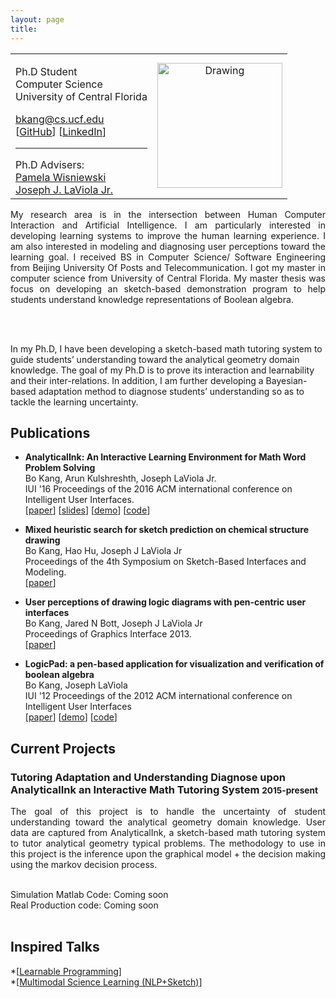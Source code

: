 ```yaml
---
layout: page
title:
---
```


<table style="width:100%" border="0">
  <tr>
    <td>
      <p>
            Ph.D Student<br>
            Computer Science<br>
            University of Central Florida<br>
        </p>
        <p>
            <a href="mailto:bkang@cs.ucf.edu">bkang@cs.ucf.edu</a><br>
            [<a href="https://github.com/buptkang">GitHub</a>]
            [<a href="https://www.linkedin.com/in/bokang">LinkedIn</a>]
        </p>
        <hr>
        Ph.D Advisers:
        <br>
        <a href=" http://pamspam.com/"> Pamela Wisniewski </a>  <br>
        <a href=" http://www.eecs.ucf.edu/~jjl/"> Joseph J. LaViola Jr. </a>
       </td>
    <td align="middle">
      <img src="../public/Passport.jpg" alt="Drawing" style="width: 200px;" />
    </td>
  </tr>
</table>

<p class="message" align="justify">
My research area is in the intersection between Human Computer Interaction and Artificial Intelligence. I am particularly interested in developing learning systems to improve the human learning experience. I am also interested in modeling and diagnosing user perceptions toward the learning goal. I received BS in Computer Science/ Software Engineering from Beijing University Of Posts and Telecommunication. I got my master in computer science from University of Central Florida. My master thesis was focus on developing an sketch-based demonstration program to help students understand knowledge representations of Boolean algebra.

<br><br>

In my Ph.D, I have been developing a sketch-based math tutoring system to guide students’ understanding toward the analytical geometry domain knowledge. The goal of my Ph.D is to prove its interaction and learnability and their inter-relations. In addition, I am further developing a Bayesian-based adaptation method to diagnose students’ understanding so as to tackle the learning uncertainty.

</p>

## Publications

 <div class="panel-body">
        <ul class="list-group">
            <li class="list-group-item">
                <p name="geos">
                    <b>AnalyticalInk: An Interactive Learning Environment for Math Word Problem Solving</b><br>
                    Bo Kang, Arun Kulshreshth, Joseph LaViola Jr.<br>
                    IUI '16 Proceedings of the 2016 ACM international conference on Intelligent User Interfaces.<br>
                    [<a href="">paper</a>]
                    [<a href="">slides</a>]
                    [<a href="">demo</a>]
                    [<a href="">code</a>]
                </p>
            </li>
            <li class="list-group-item">
                <p name="bilicam">
                    <b>Mixed heuristic search for sketch prediction on chemical structure drawing</b>
                    <br>
                    Bo Kang, Hao Hu, Joseph J LaViola Jr<br>
                    Proceedings of the 4th Symposium on Sketch-Based Interfaces and Modeling.<br>
                    [<a href="http://dl.acm.org/citation.cfm?id=2630408">paper</a>]
                </p>
            </li>
            <li class="list-group-item">
                <p name="diagram">
                    <b>User perceptions of drawing logic diagrams with pen-centric user interfaces</b><br>
                    Bo Kang, Jared N Bott, Joseph J LaViola Jr<br>
                    Proceedings of Graphics Interface 2013.<br>
                    [<a href="http://dl.acm.org/citation.cfm?id=2532144">paper</a>]
                </p>
            </li>
            <li class="list-group-item">
                <p name="sigvisa">
                    <b>LogicPad: a pen-based application for visualization and verification of boolean algebra</b><br>
                    Bo Kang, Joseph LaViola<br>
                    IUI '12 Proceedings of the 2012 ACM international conference on Intelligent User Interfaces<br>
                    [<a href="http://dl.acm.org/citation.cfm?id=2167014">paper</a>]
                    [<a href="">demo</a>]
                    [<a href="">code</a>]
                </p>
            </li>
        </ul>
    </div>

## Current Projects

<div class="panel panel-default">
    <div class="panel-heading">
        <h3 class="panel-title">Tutoring Adaptation and Understanding Diagnose upon AnalyticalInk an Interactive Math Tutoring System
        <small>2015-present</small></h3>
    </div>
    <p class="message" align="justify">
        The goal of this project is to handle the uncertainty of student understanding toward the analytical geometry domain knowledge. User data are captured from AnalyticalInk, a sketch-based math tutoring system to tutor analytical geometry typical problems. The methodology to use in this project is the inference upon the graphical model + the decision making using the markov decision process.
    </p>
    <br>
    Simulation Matlab Code: Coming soon
    <br>
    Real Production code: Coming soon
</div>

<br>

## Inspired Talks

*[<a href="http://worrydream.com/LearnableProgramming/">Learnable Programming</a>]
<br>
*[<a href="https://www.youtube.com/watch?v=rzS-1fZ26G8">Multimodal Science Learning (NLP+Sketch)</a>]
